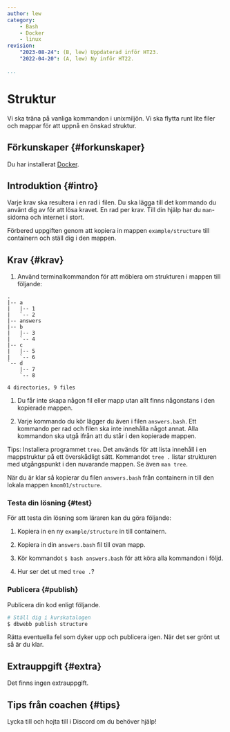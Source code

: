 ```yaml
---
author: lew
category:
    - Bash
    - Docker
    - linux
revision:
    "2023-08-24": (B, lew) Uppdaterad inför HT23.
    "2022-04-20": (A, lew) Ny inför HT22.

...
```

Struktur
==================================

Vi ska träna på vanliga kommandon i unixmiljön. Vi ska flytta runt lite filer och mappar för att uppnå en önskad struktur.

<!--more-->



Förkunskaper {#forkunskaper}
-----------------------

Du har installerat [Docker](kunskap/installera-virtualiseringsmiljon-docker).



Introduktion {#intro}
-----------------------

Varje krav ska resultera i en rad i filen. Du ska lägga till det kommando du använt dig av för att lösa kravet. En rad per krav. Till din hjälp har du `man`-sidorna och internet i stort.

Förbered uppgiften genom att kopiera in mappen `example/structure` till containern och ställ dig i den mappen.


Krav {#krav}
-----------------------

1. Använd terminalkommandon för att möblera om strukturen i mappen till följande:

```console
.
|-- a
|   |-- 1
|   `-- 2
|-- answers
|-- b
|   |-- 3
|   `-- 4
|-- c
|   |-- 5
|   `-- 6
`-- d
    |-- 7
    `-- 8

4 directories, 9 files
```

1. Du får inte skapa någon fil eller mapp utan allt finns någonstans i den kopierade mappen.

1. Varje kommando du kör lägger du även i filen `answers.bash`. Ett kommando per rad och filen ska inte innehålla något annat. Alla kommandon ska utgå ifrån att du står i den kopierade mappen.

Tips: Installera programmet `tree`. Det används för att lista innehåll i en mappstruktur på ett överskådligt sätt. Kommandot `tree .` listar strukturen med utgångspunkt i den nuvarande mappen. Se även `man tree`.

När du är klar så kopierar du filen `answers.bash` från containern in till den lokala mappen `kmom01/structure`.



### Testa din lösning {#test}

För att testa din lösning som läraren kan du göra följande:

1. Kopiera in en ny `example/structure` in till containern.

1. Kopiera in din `answers.bash` fil till ovan mapp.

1. Kör kommandot `$ bash answers.bash` för att köra alla kommandon i följd.

1. Hur ser det ut med `tree .`?



### Publicera {#publish}

Publicera din kod enligt följande.

```bash
# Ställ dig i kurskatalogen
$ dbwebb publish structure
```

Rätta eventuella fel som dyker upp och publicera igen. När det ser grönt ut så är du klar.



Extrauppgift {#extra}
-----------------------

Det finns ingen extrauppgift.



Tips från coachen {#tips}
-----------------------

Lycka till och hojta till i Discord om du behöver hjälp!
